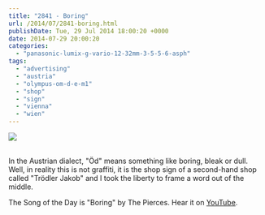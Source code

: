```yaml
---
title: "2841 - Boring"
url: /2014/07/2841-boring.html
publishDate: Tue, 29 Jul 2014 18:00:20 +0000
date: 2014-07-29 20:00:20
categories: 
  - "panasonic-lumix-g-vario-12-32mm-3-5-5-6-asph"
tags: 
  - "advertising"
  - "austria"
  - "olympus-om-d-e-m1"
  - "shop"
  - "sign"
  - "vienna"
  - "wien"
---
```

<div class="container">
<div class="center"><a target="_blank" href="https://d25zfm9zpd7gm5.cloudfront.net/1200x1200/2014/20140714_191907_lr.jpg"><img src="https://d25zfm9zpd7gm5.cloudfront.net/0600x0600/2014/20140714_191907_lr.jpg" /></a></div>
</div>
<br />

In the Austrian dialect, "Öd" means something like boring, bleak or dull. Well, in reality this is not graffiti, it is the shop sign of a second-hand shop called "Trödler Jakob" and I took the liberty to frame a word out of the middle.

The Song of the Day is "Boring" by The Pierces. Hear it on <a href="https://www.youtube.com/watch?v=u_rhDYRrMXg" target="_blank">YouTube</a>.

